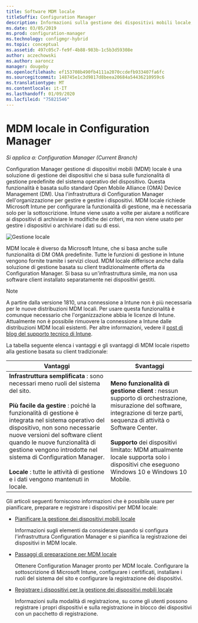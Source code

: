 ```yaml
---
title: Software MDM locale
titleSuffix: Configuration Manager
description: Informazioni sulla gestione dei dispositivi mobili locale, una soluzione di gestione dei dispositivi in Configuration Manager
ms.date: 03/05/2019
ms.prod: configuration-manager
ms.technology: configmgr-hybrid
ms.topic: conceptual
ms.assetid: 497c05c7-fe9f-4b88-983b-1c5b3d59308e
author: aczechowski
ms.author: aaroncz
manager: dougeby
ms.openlocfilehash: ef153708b490fb4111a2070ccdefb933407fa6fc
ms.sourcegitcommit: 148745e1c3d9817d8beea20684a54436210959c6
ms.translationtype: MT
ms.contentlocale: it-IT
ms.lasthandoff: 01/09/2020
ms.locfileid: "75821546"
---
```

# <a name="on-premises-mdm-in-configuration-manager"></a>MDM locale in Configuration Manager

*Si applica a: Configuration Manager (Current Branch)*

Configuration Manager gestione di dispositivi mobili (MDM) locale è una soluzione di gestione dei dispositivi che si basa sulle funzionalità di gestione predefinite del sistema operativo del dispositivo. Questa funzionalità è basata sullo standard Open Mobile Alliance (OMA) Device Management (DM). Usa l'infrastruttura di Configuration Manager dell'organizzazione per gestire e gestire i dispositivi. MDM locale richiede Microsoft Intune per configurare la funzionalità di gestione, ma è necessaria solo per la sottoscrizione. Intune viene usato a volte per aiutare a notificare ai dispositivi di archiviare le modifiche dei criteri, ma non viene usato per gestire i dispositivi o archiviare i dati su di essi.  

![Gestione locale](media/On-premises-conceptual.png)  

MDM locale è diverso da Microsoft Intune, che si basa anche sulle funzionalità di DM OMA predefinite. Tutte le funzioni di gestione in Intune vengono fornite tramite i servizi cloud. MDM locale differisce anche dalla soluzione di gestione basata su client tradizionalmente offerta da Configuration Manager. Si basa su un'infrastruttura simile, ma non usa software client installato separatamente nei dispositivi gestiti.  

> [!Note]  
> A partire dalla versione 1810, una connessione a Intune non è più necessaria per le nuove distribuzioni MDM locali.<!--3607730, fka 1359124--> Per usare questa funzionalità è comunque necessario che l'organizzazione abbia le licenze di Intune. Attualmente non è possibile rimuovere la connessione a Intune dalle distribuzioni MDM locali esistenti. Per altre informazioni, vedere il [post di blog del supporto tecnico di Intune](https://techcommunity.microsoft.com/t5/Intune-Customer-Success/Move-from-Hybrid-Mobile-Device-Management-to-Intune-on-Azure/ba-p/280150).  

La tabella seguente elenca i vantaggi e gli svantaggi di MDM locale rispetto alla gestione basata su client tradizionale:  

|Vantaggi|Svantaggi|  
|----------------|-------------------|  
|**Infrastruttura semplificata** : sono necessari meno ruoli del sistema del sito.<br /><br /> **Più facile da gestire** : poiché la funzionalità di gestione è integrata nel sistema operativo del dispositivo, non sono necessarie nuove versioni del software client quando le nuove funzionalità di gestione vengono introdotte nel sistema di Configuration Manager.<br /><br /> **Locale** : tutte le attività di gestione e i dati vengono mantenuti in locale.|**Meno funzionalità di gestione client** : nessun supporto di orchestrazione, misurazione del software, integrazione di terze parti, sequenza di attività o Software Center.<br /><br /> **Supporto** dei dispositivi limitato: MDM attualmente locale supporta solo i dispositivi che eseguono Windows 10 e Windows 10 Mobile.|  

Gli articoli seguenti forniscono informazioni che è possibile usare per pianificare, preparare e registrare i dispositivi per MDM locale:  

- [Pianificare la gestione dei dispositivi mobili locale](/sccm/mdm/plan-design/plan-on-premises-mdm)  

    Informazioni sugli elementi da considerare quando si configura l'infrastruttura Configuration Manager e si pianifica la registrazione dei dispositivi in MDM locale.  

- [Passaggi di preparazione per MDM locale](/sccm/mdm/get-started/preparation-steps-for-on-premises-mdm)  

    Ottenere Configuration Manager pronto per MDM locale. Configurare la sottoscrizione di Microsoft Intune, configurare i certificati, installare i ruoli del sistema del sito e configurare la registrazione dei dispositivi.  

- [Registrare i dispositivi per la gestione dei dispositivi mobili locale](/sccm/mdm/deploy-use/enroll-devices-on-premises-mdm)  

    Informazioni sulla modalità di registrazione, su come gli utenti possono registrare i propri dispositivi e sulla registrazione in blocco dei dispositivi con un pacchetto di registrazione.  

